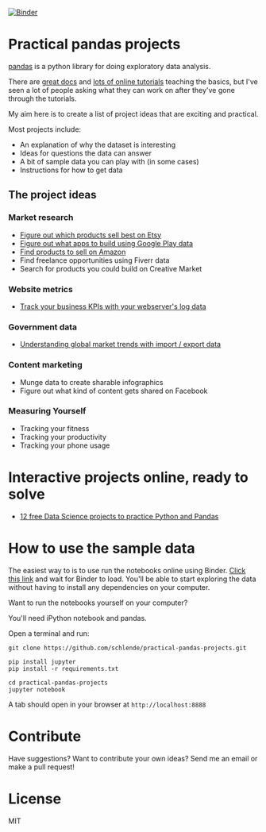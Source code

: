 [![Binder](https://mybinder.org/badge_logo.svg)](https://mybinder.org/v2/gh/schlende/practical-pandas-projects/master)

# Practical pandas projects

[pandas](https://pandas.pydata.org/) is a python library for doing exploratory data analysis.

There are [great docs](https://pandas.pydata.org/pandas-docs/stable/) and [lots of online tutorials](https://pandas.pydata.org/pandas-docs/stable/getting_started/tutorials.html) teaching the basics, but I've seen a lot of people asking what they can work on after they've gone through the tutorials.

My aim here is to create a list of project ideas that are exciting and practical.

Most projects include:

* An explanation of why the dataset is interesting
* Ideas for questions the data can answer
* A bit of sample data you can play with (in some cases)
* Instructions for how to get data

## The project ideas

### Market research

* [Figure out which products sell best on Etsy](notebooks/etsy-listing-dataset.ipynb)
* [Figure out what apps to build using Google Play data](notebooks/google-play-apps.ipynb)
* [Find products to sell on Amazon](notebooks/amazon-products.ipynb)
* Find freelance opportunities using Fiverr data
* Search for products you could build on Creative Market

### Website metrics

* [Track your business KPIs with your webserver's log data](notebooks/webserver-log-data.ipynb)

### Government data

* [Understanding global market trends with import / export data](notebooks/usgov-import-export.ipynb)

### Content marketing

* Munge data to create sharable infographics
* Figure out what kind of content gets shared on Facebook

### Measuring Yourself

* Tracking your fitness
* Tracking your productivity
* Tracking your phone usage

# Interactive projects online, ready to solve

- [12 free Data Science projects to practice Python and Pandas](https://www.datawars.io/articles/12-free-data-science-projects-to-practice-python-and-pandas)


# How to use the sample data

The easiest way to is to use run the notebooks online using Binder. [Click this link](https://mybinder.org/v2/gh/schlende/practical-pandas-projects/master) and wait for Binder to load. You'll be able to start exploring the data without having to install any dependencies on your computer.

Want to run the notebooks yourself on your computer?

You'll need iPython notebook and pandas.

Open a terminal and run:

    git clone https://github.com/schlende/practical-pandas-projects.git

    pip install jupyter
    pip install -r requirements.txt

    cd practical-pandas-projects
    jupyter notebook


A tab should open in your browser at ```http://localhost:8888```


# Contribute
Have suggestions? Want to contribute your own ideas? Send me an email or make a pull request!


# License

MIT
